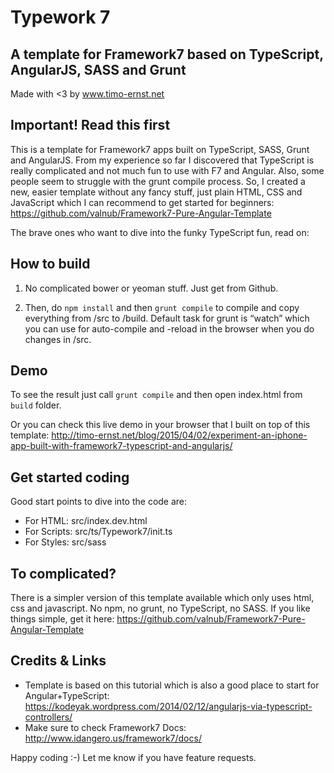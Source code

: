 # Typework 7

## A template for Framework7 based on TypeScript, AngularJS, SASS and Grunt
Made with <3 by www.timo-ernst.net

## Important! Read this first
This is a template for Framework7 apps built on TypeScript, SASS, Grunt and AngularJS. From my experience so far I discovered that TypeScript is really complicated and not much fun to use with F7 and Angular. Also, some people seem to struggle with the grunt compile process. So, I created a new, easier template without any fancy stuff, just plain HTML, CSS and JavaScript which I can recommend to get started for beginners: https://github.com/valnub/Framework7-Pure-Angular-Template

The brave ones who want to dive into the funky TypeScript fun, read on:

## How to build

1. No complicated bower or yeoman stuff. Just get from Github.

2. Then, do `npm install` and then `grunt compile` to compile and copy everything from /src to /build. Default task for grunt is “watch” which you can use for auto-compile and -reload in the browser when you do changes in /src.

## Demo

To see the result just call `grunt compile` and then open index.html from `build` folder.

Or you can check this live demo in your browser that I built on top of this template: http://timo-ernst.net/blog/2015/04/02/experiment-an-iphone-app-built-with-framework7-typescript-and-angularjs/

## Get started coding

Good start points to dive into the code are:

- For HTML: src/index.dev.html
- For Scripts: src/ts/Typework7/init.ts
- For Styles: src/sass

## To complicated?

There is a simpler version of this template available which only uses html, css and javascript. No npm, no grunt, no TypeScript, no SASS. If you like things simple, get it here: https://github.com/valnub/Framework7-Pure-Angular-Template

## Credits & Links

- Template is based on this tutorial which is also a good place to start for Angular+TypeScript: https://kodeyak.wordpress.com/2014/02/12/angularjs-via-typescript-controllers/
- Make sure to check Framework7 Docs: http://www.idangero.us/framework7/docs/

Happy coding :-)
Let me know if you have feature requests.
